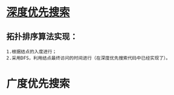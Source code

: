 
# [深度优先搜索](https://github.com/and1gc/codinglife/blob/master/Chapter2-%20algorithms/dfs.cpp)
## 拓扑排序算法实现：
    1.根据结点的入度进行；
    2.采用DFS，利用结点最终访问的时间进行（在深度优先搜索代码中已经实现了）。
# 广度优先搜索
